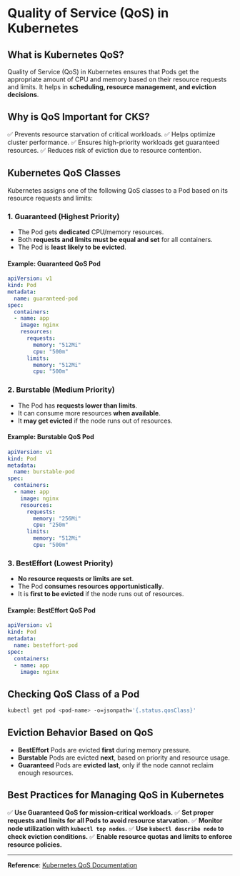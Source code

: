 # Quality of Service (QoS) in Kubernetes

## What is Kubernetes QoS?
Quality of Service (QoS) in Kubernetes ensures that Pods get the appropriate amount of CPU and memory based on their resource requests and limits. It helps in **scheduling, resource management, and eviction decisions**.

## Why is QoS Important for CKS?
✅ Prevents resource starvation of critical workloads.
✅ Helps optimize cluster performance.
✅ Ensures high-priority workloads get guaranteed resources.
✅ Reduces risk of eviction due to resource contention.

## Kubernetes QoS Classes
Kubernetes assigns one of the following QoS classes to a Pod based on its resource requests and limits:

### 1. **Guaranteed** (Highest Priority)
- The Pod gets **dedicated** CPU/memory resources.
- Both **requests and limits must be equal and set** for all containers.
- The Pod is **least likely to be evicted**.

#### Example: Guaranteed QoS Pod
```yaml
apiVersion: v1
kind: Pod
metadata:
  name: guaranteed-pod
spec:
  containers:
  - name: app
    image: nginx
    resources:
      requests:
        memory: "512Mi"
        cpu: "500m"
      limits:
        memory: "512Mi"
        cpu: "500m"
```

### 2. **Burstable** (Medium Priority)
- The Pod has **requests lower than limits**.
- It can consume more resources **when available**.
- It **may get evicted** if the node runs out of resources.

#### Example: Burstable QoS Pod
```yaml
apiVersion: v1
kind: Pod
metadata:
  name: burstable-pod
spec:
  containers:
  - name: app
    image: nginx
    resources:
      requests:
        memory: "256Mi"
        cpu: "250m"
      limits:
        memory: "512Mi"
        cpu: "500m"
```

### 3. **BestEffort** (Lowest Priority)
- **No resource requests or limits are set**.
- The Pod **consumes resources opportunistically**.
- It is **first to be evicted** if the node runs out of resources.

#### Example: BestEffort QoS Pod
```yaml
apiVersion: v1
kind: Pod
metadata:
  name: besteffort-pod
spec:
  containers:
  - name: app
    image: nginx
```

## Checking QoS Class of a Pod
```sh
kubectl get pod <pod-name> -o=jsonpath='{.status.qosClass}'
```

## Eviction Behavior Based on QoS
- **BestEffort** Pods are evicted **first** during memory pressure.
- **Burstable** Pods are evicted **next**, based on priority and resource usage.
- **Guaranteed** Pods are **evicted last**, only if the node cannot reclaim enough resources.

## Best Practices for Managing QoS in Kubernetes
✅ **Use Guaranteed QoS for mission-critical workloads.**
✅ **Set proper requests and limits for all Pods to avoid resource starvation.**
✅ **Monitor node utilization with `kubectl top nodes`.**
✅ **Use `kubectl describe node` to check eviction conditions.**
✅ **Enable resource quotas and limits to enforce resource policies.**

---
**Reference**: [Kubernetes QoS Documentation](https://kubernetes.io/docs/concepts/configuration/manage-resources-containers/#quality-of-service-classes)
